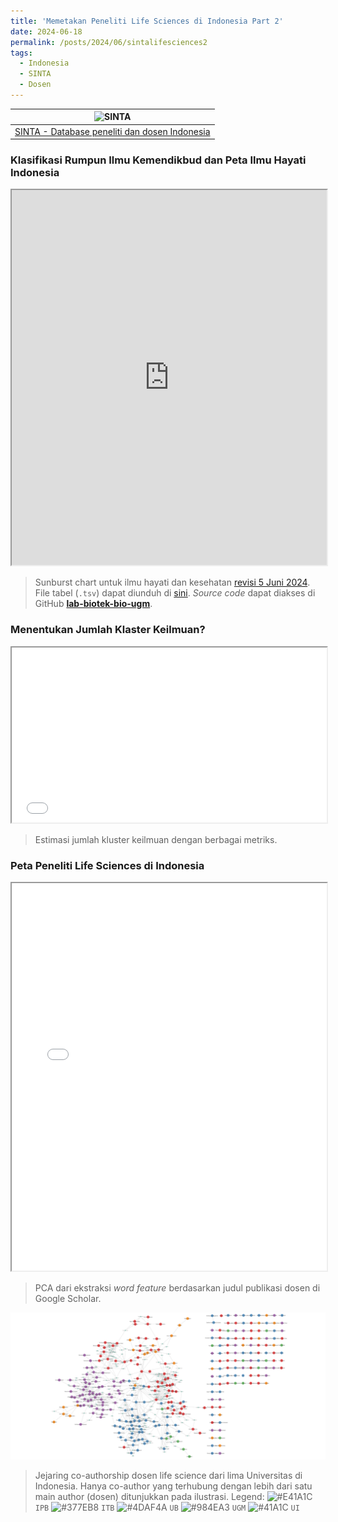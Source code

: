 ```yaml
---
title: 'Memetakan Peneliti Life Sciences di Indonesia Part 2'
date: 2024-06-18
permalink: /posts/2024/06/sintalifesciences2
tags:
  - Indonesia
  - SINTA
  - Dosen
---
```


| ![SINTA](https://sinta.kemdikbud.go.id/public/assets/img/brand_sinta.png) |
|:--:| 
| [SINTA - Database peneliti dan dosen Indonesia](https://sinta.kemdikbud.go.id/)

### Klasifikasi Rumpun Ilmu Kemendikbud dan Peta Ilmu Hayati Indonesia

<div class="container">
  <iframe src="https://htmlpreview.github.io/?https://github.com/lab-biotek-bio-ugm/rumpun_ilmu_kemdikbud/blob/main/figures/3_sunburst_chart_bio_INDONESIA.html"
      sandbox="allow-same-origin allow-scripts"
      width="100%"
      height="600"
      scrolling="yes"
      seamless="seamless"
      frameborder="2">
  </iframe>
</div>

> Sunburst chart untuk ilmu hayati dan kesehatan [revisi 5 Juni 2024](https://pusatinformasi.sister.kemdikbud.go.id/hc/en-gb/article_attachments/33394150376985). File tabel (`.tsv`) dapat diunduh di [sini](https://github.com/lab-biotek-bio-ugm/rumpun_ilmu_kemdikbud/blob/main/data/processed/Daftar_Rumpun_Pohon_dan_Cabang_Ilmu_(Diperbarui_05_Juni_2024).tsv). *Source code* dapat diakses di GitHub [**lab-biotek-bio-ugm**](https://github.com/lab-biotek-bio-ugm/rumpun_ilmu_kemdikbud).

### Menentukan Jumlah Klaster Keilmuan?
<div class="container">
  <iframe src="/files/01_clusterplot_publication_titles_ALL.html"
      sandbox="allow-same-origin allow-scripts"
      width="100%"
      height="280"
      scrolling="yes"
      seamless="seamless"
      frameborder="1">
  </iframe>
</div>

> Estimasi jumlah kluster keilmuan dengan berbagai metriks.

### Peta Peneliti Life Sciences di Indonesia
<div class="container">
  <iframe src="/files/01_PCA_publication_titles_ALL.html"
      sandbox="allow-same-origin allow-scripts"
      width="100%"
      height="620"
      scrolling="yes"
      seamless="seamless"
      frameborder="1">
  </iframe>
</div>

> PCA dari ekstraksi _word feature_ berdasarkan judul publikasi dosen di Google Scholar.

<a href="/files/co-author_subgraph_network_all.graphml.png" data-title="Jejaring co-authorship dosen">
    <img src="/files/co-author_subgraph_network_all.graphml.png" alt="Jejaring co-authorship dosen">
</a>

> Jejaring co-authorship dosen life science dari lima Universitas di Indonesia. Hanya co-author yang terhubung dengan lebih dari satu main author (dosen) ditunjukkan pada ilustrasi. Legend:
![#E41A1C](https://placehold.co/15x15/E41A1C/E41A1C.png) `IPB`
![#377EB8](https://placehold.co/15x15/377EB8/377EB8.png) `ITB`
![#4DAF4A](https://placehold.co/15x15/4DAF4A/4DAF4A.png) `UB`
![#984EA3](https://placehold.co/15x15/984EA3/984EA3.png) `UGM`
![#41A1C](https://placehold.co/15x15/FF7F00/FF7F00.png) `UI`
